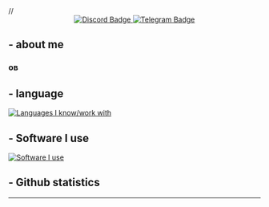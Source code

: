 <div>
  //
</div>

<div id="badges" align="center">
  <a href="https://discord.com/invite/xn5r7ZD5bm">
    <img src="https://img.shields.io/badge/Discord-blue?style=for-the-badge&logo=discord&logoColor=white" alt="Discord Badge"/>
  </a>
  <a href="https://t.me/@negaom">
    <img src="https://img.shields.io/badge/Telegram-blue?style=for-the-badge&logo=telegram&logoColor=white" alt="Telegram Badge"/>
  </a>
</div>

<div align="center">
    <img src="https://komarev.com/ghpvc/?username=zexfolloff&style=flat-square&color=blue" alt=""/>
</div>

## - about me
### ов

## - language
[![Languages I know/work with](https://skills.thijs.gg/icons?i=html,css,javascript,py,lua)](https://skills.thijs.gg)

## - Software I use
[![Software I use](https://skills.thijs.gg/icons?i=vscode)](https://skills.thijs.gg)

## - Github statistics
---
